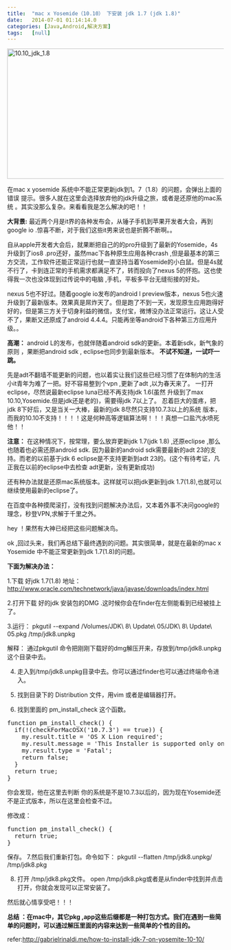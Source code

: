 ```yaml
---
title:	"mac x Yosemide（10.10） 下安装 jdk 1.7 (jdk 1.8)"
date:	2014-07-01 01:14:14.0
categories:	[Java,Android,解决方案]
tags:	[null]
---
```


<a href="http://www.krislq.com/wp-content/uploads/2014/07/10.10_jdk_1.8.png"><img src="http://www.krislq.com/wp-content/uploads/2014/07/10.10_jdk_1.8.png" alt="10.10_jdk_1.8" width="840" height="302" class="alignnone size-full wp-image-917" /></a>

在mac x yosemide 系统中不能正常更新jdk到1。7（1.8）的问题，会弹出上面的错误 提示。很多人就在这里会选择放弃他的jdk升级之旅，或者是还原他的mac系统 。其实没那么复杂。来看看我是怎么解决的吧！！
<!--more-->


<strong>大背景:</strong>
 最近两个月是it界的各种发布会，从锤子手机到苹果开发者大会，再到google io .惊喜不断，对于我们这些it男来说也是折腾不断啊。。
 
自从apple开发者大会后，就果断把自己的的pro升级到了最新的Yosemide，4s 升级到了ios8 .pro还好，虽然mac下各种原生应用各种crash ,但是最基本的第三方交流，工作软件还能正常运行也就一直坚持当着Yosemide的小白鼠。但是4s就不行了，卡到连正常的手机需求都满足不了，转而投向了nexus 5的怀抱。这也使得我一次也没体现到过传说中的电脑  ,手机，平板多平台无缝衔接的好处。

nexus 5也不好过。随着google io发布的android l preview版本，nexus 5也火速升级到了最新版本。效果真是屌炸天了。但是跑了不到一天，发现原生应用跑得好好的，但是第三方关于切身利益的微信，支付宝，微博没办法正常运行。这让人受不了，果断又还原成了android 4.4.4。只能再坐等android下各种第三方应用升级。。


<strong>高潮：</strong>
android L的发布，也就伴随着android sdk的更新。本着新sdk，新气象的原则 ，果断把android sdk , eclipse也同步到最新版本。
<strong>不试不知道，一试吓一跳。</strong>

先是adt不翻墙不能更新的问题，也以着实让我们这些已经习惯了在体制内的生活小it青年为难了一把。好不容易整到个vpn ,更新了adt ,以为春天来了。
一打开eclipse，尽然说最新eclipse luna已经不再支持jdk 1.6(虽然 升级到了max 10.10,Yosemide.但是jdk还是老的)，需要得jdk 7以上了。
忍着巨大的蛋疼，把jdk 8下好后，又是当关一大棒，最新的jdk 8尽然只支持10.7.3以上的系统 版本，而我的10.10不支持！！！！这是何种高等逻辑算法啊！！！真想一口盐汽水喷死他！！

<strong>注意：</strong>
在这种情况下，按常理，要么放弃更新jdk 1.7(jdk 1.8) ,还原eclipse ,那么也随着也必需还原android sdk. 因为最新的android sdk需要最新的adt 23的支持。而老的以前基于jdk 6 eclipse是不支持更新到adt 23的。(这个有待考证，凡正我在以前的eclipse中去检查 adt更新，没有更新成功)

还有种办法就是还原mac系统版本。这样就可以把jdk更新到jdk 1.7(1.8),也就可以继续使用最新的eclipse了。

在百度中各种摸爬滚打，没有找到问题解决办法后，又本着外事不决问google的理念，秒登VPN,求解于千里之外。

hey ！果然有大神已经把这些问题解决鸟。

ok ,回过头来，我们再总结下最终遇到的问题。其实很简单，就是在最新的mac x Yosemide 中不能正常更新到jdk 1.7(1.8)的问题。

<strong>下面为解决办法：</strong>

1.下载 好jdk 1.7(1.8) 地址：http://www.oracle.com/technetwork/java/javase/downloads/index.html

2.打开下载 好的jdk 安装包的DMG .这时候你会在finder在左侧能看到已经被挂上了。

3.运行：
pkgutil --expand /Volumes/JDK\ 8\ Update\ 05/JDK\ 8\ Update\ 05.pkg  /tmp/jdk8.unpkg

解释： 通过pkgutil 命令把刚刚下载好的dmg解压开来，存放到/tmp/jdk8.unpkg这个目录中去。

4. 走入到/tmp/jdk8.unpkg目录中去。你可以通过finder也可以通过终端命令进入。

5. 找到目录下的 Distribution 文件，用vim 或者是编辑器打开。
6. 找到里面的 pm_install_check 这个函数。
<pre lan="java">
function pm_install_check() {
  if(!(checkForMacOSX('10.7.3') == true)) {
    my.result.title = 'OS X Lion required';
    my.result.message = 'This Installer is supported only on OS X 10.7.3 or Later.';
    my.result.type = 'Fatal';
    return false;
  }
  return true;
}
</pre>


你会发现，他在这里去判断 你的系统是不是10.7.3以后的，因为现在Yosemide还不是正式版本，所以在这里会检查不过。

修改成：
<pre lan="java">
function pm_install_check() {
  return true;
}
</pre>
保存。
7.然后我们重新打包。命令如下：
pkgutil --flatten /tmp/jdk8.unpkg/ /tmp/jdk8.pkg

8. 打开 /tmp/jdk8.pkg文件。
open /tmp/jdk8.pkg或者是从finder中找到并点击打开，你就会发现可以正常安装了。


然后就心情享受吧！！！

<strong>总结 ：在mac中，其它pkg ,app这些后缀都是一种打包方式。我们在遇到一些简单的问题时，可以通过解压里面的内容来达到一些简单的个性的目的。</strong>

refer:http://gabrielrinaldi.me/how-to-install-jdk-7-on-yosemite-10-10/
